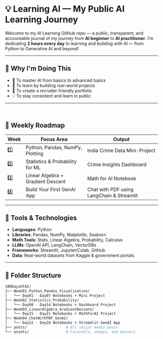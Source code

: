 
# 💡 Learning AI — My Public AI Learning Journey

Welcome to my AI Learning GitHub repo — a public, transparent, and accountable journal of my journey from **AI beginner** to **AI practitioner**. I’m dedicating **2 hours every day** to learning and building with AI — from Python to Generative AI and beyond!

---




## 📍 Why I'm Doing This


- 🎯 To master AI from basics to advanced topics
- 📖 To learn by building real-world projects
- 💼 To create a recruiter-friendly portfolio
- 💡 To stay consistent and learn in public

---
<br>

## 🧠 Weekly Roadmap

| Week | Focus Area                            | Output                                 |
|------|----------------------------------------|----------------------------------------|
| 1️⃣  | Python, Pandas, NumPy, Plotting        | India Crime Data Mini-Project          |
| 2️⃣  | Statistics & Probability for ML        | Crime Insights Dashboard               |
| 3️⃣  | Linear Algebra + Gradient Descent      | Math for AI Notebook                   |
| 4️⃣  | Build Your First GenAI App             | Chat with PDF using LangChain & Streamlit |

---

## 🔧 Tools & Technologies

- **Languages**: Python
- **Libraries**: Pandas, NumPy, Matplotlib, Seaborn
- **Math Tools**: Stats, Linear Algebra, Probability, Calculus
- **LLMs**: OpenAI API, LangChain, VectorDBs
- **Frameworks**: Streamlit, Jupyter/Colab, GitHub
- **Data**: Real-world datasets from Kaggle & government portals

---

## 📁 Folder Structure

```bash
100DaysOfAI/
├── Week01_Python_Pandas_Visualization/
│   └── Day01 - Day07 Notebooks + Mini Project
├── Week02_Statistics_Probability/
│   └── Day08 - Day14 Notebooks + Dashboard Project
├── Week03_LinearAlgebra_GradientDescent/
│   └── Day15 - Day21 Notebooks + MathForAI Project
├── Week04_ChatWithPDF_GenAI/
│   └── Day22 - Day28 Notebooks + Streamlit GenAI App
├── posts/                  # All social media posts
└── assets/                 # Carousels, images, and banners

